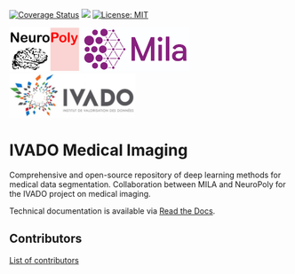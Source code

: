 [![Coverage Status](https://coveralls.io/repos/github/neuropoly/ivado-medical-imaging/badge.svg?branch=master)](https://coveralls.io/github/neuropoly/ivado-medical-imaging?branch=master)
![](https://github.com/neuropoly/ivado-medical-imaging/workflows/Python%20package/badge.svg)
[![License: MIT](https://img.shields.io/badge/License-MIT-yellow.svg)](LICENSE.md)

<p float="left">
  <img src="images/neuropoly_logo.png" height="80" />
  <img src="images/mila_logo.png" height="80" />
  <img src="images/ivado_logo.png" height="80" />
</p>

# IVADO Medical Imaging
Comprehensive and open-source repository of deep learning methods for medical data segmentation.
Collaboration between MILA and NeuroPoly for the IVADO project on medical imaging.

Technical documentation is available via [Read the Docs](https://ivadomed.org/en/latest/).

## Contributors
[List of contributors](https://github.com/neuropoly/ivado-medical-imaging/graphs/contributors)
